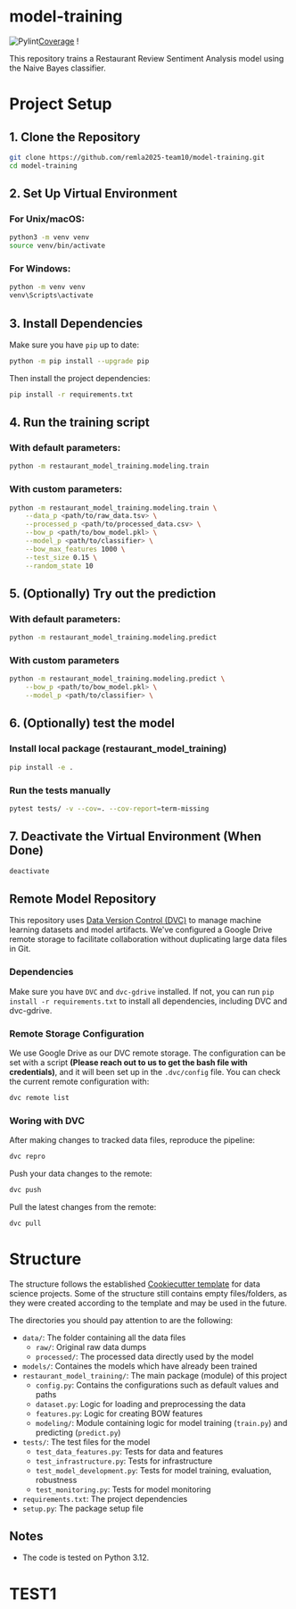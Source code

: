 # model-training
<!-- COVERAGE_BADGE -->
![Pylint](https://img.shields.io/badge/Pylint-0.0-blue)[Coverage](https://img.shields.io/badge/Coverage-73%25-yellow)
!
<!-- PYLINT_BADGE -->


This repository trains a Restaurant Review Sentiment Analysis model using the Naive Bayes classifier.

# Project Setup

## 1. Clone the Repository

```bash
git clone https://github.com/remla2025-team10/model-training.git
cd model-training
```

## 2. Set Up Virtual Environment

### For Unix/macOS:

```bash
python3 -m venv venv
source venv/bin/activate
```

### For Windows:

```bash
python -m venv venv
venv\Scripts\activate
```

## 3. Install Dependencies

Make sure you have `pip` up to date:

```bash
python -m pip install --upgrade pip
```

Then install the project dependencies:

```bash
pip install -r requirements.txt
```

## 4. Run the training script

### With default parameters:

```bash
python -m restaurant_model_training.modeling.train
```

### With custom parameters:

```bash
python -m restaurant_model_training.modeling.train \
    --data_p <path/to/raw_data.tsv> \
    --processed_p <path/to/processed_data.csv> \
    --bow_p <path/to/bow_model.pkl> \
    --model_p <path/to/classifier> \
    --bow_max_features 1000 \
    --test_size 0.15 \
    --random_state 10
```

## 5. (Optionally) Try out the prediction

### With default parameters:
```bash
python -m restaurant_model_training.modeling.predict
```

### With custom parameters
```bash
python -m restaurant_model_training.modeling.predict \
    --bow_p <path/to/bow_model.pkl> \
    --model_p <path/to/classifier> \
```

## 6. (Optionally) test the model

### Install local package (restaurant_model_training)
```bash
pip install -e .
```

### Run the tests manually
```bash
pytest tests/ -v --cov=. --cov-report=term-missing
```

## 7. Deactivate the Virtual Environment (When Done)

```bash
deactivate
```
## Remote Model Repository

This repository uses [Data Version Control (DVC)](https://dvc.org/) to manage machine learning datasets and model artifacts. We've configured a Google Drive remote storage to facilitate collaboration without duplicating large data files in Git.

### Dependencies

Make sure you have `DVC` and `dvc-gdrive` installed. If not, you can run `pip install -r requirements.txt` to install all dependencies, including DVC and dvc-gdrive.

### Remote Storage Configuration

We use Google Drive as our DVC remote storage. The configuration can be set with a script **(Please reach out to us to get the bash file with credentials)**, and it will been set up in the `.dvc/config` file. You can check the current remote configuration with:

```bash
dvc remote list
```

### Woring with DVC

After making changes to tracked data files, reproduce the pipeline:

```bash
dvc repro
```

Push your data changes to the remote:

```bash
dvc push
```

Pull the latest changes from the remote:

```bash
dvc pull
```


# Structure
The structure follows the established [Cookiecutter template](https://github.com/drivendataorg/cookiecutter-data-science) for data science projects. Some of the structure still contains empty files/folders, as they were created according to the template and may be used in the future.

The directories you should pay attention to are the following:
* `data/`: The folder containing all the data files
    * `raw/`: Original raw data dumps
    * `processed/`: The processed data directly used by the model
* `models/`: Containes the models which have already been trained
* `restaurant_model_training/`: The main package (module) of this project
    * `config.py`: Contains the configurations such as default values and paths
    * `dataset.py`: Logic for loading and preprocessing the data
    * `features.py`: Logic for creating BOW features
    * `modeling/`: Module containing logic for model training (`train.py`) and predicting (`predict.py`)
* `tests/`: The test files for the model  
    * `test_data_features.py`: Tests for data and features
    * `test_infrastructure.py`: Tests for infrastructure
    * `test_model_development.py`: Tests for model training, evaluation, robustness
    * `test_monitoring.py`: Tests for model monitoring
* `requirements.txt`: The project dependencies
* `setup.py`: The package setup file

## Notes

- The code is tested on Python 3.12.

# TEST1